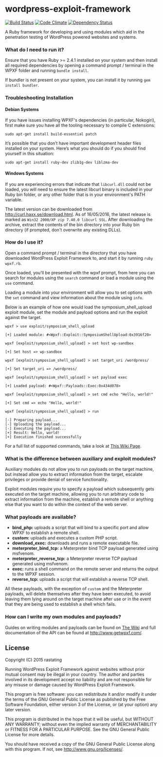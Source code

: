 # wordpress-exploit-framework
[![Build Status](https://travis-ci.org/rastating/wordpress-exploit-framework.svg?branch=master)](https://travis-ci.org/rastating/wordpress-exploit-framework) [![Code Climate](https://codeclimate.com/github/rastating/wordpress-exploit-framework/badges/gpa.svg)](https://codeclimate.com/github/rastating/wordpress-exploit-framework) [![Dependency Status](https://gemnasium.com/rastating/wordpress-exploit-framework.svg)](https://gemnasium.com/rastating/wordpress-exploit-framework)

A Ruby framework for developing and using modules which aid in the penetration testing of WordPress powered websites and systems.

### What do I need to run it?
Ensure that you have Ruby >= 2.4.1 installed on your system and then install all required dependencies by opening a command prompt / terminal in the WPXF folder and running ```bundle install```.

If bundler is not present on your system, you can install it by running ```gem install bundler```.

### Troubleshooting Installation
#### Debian Systems
If you have issues installing WPXF's dependencies (in particular, Nokogiri), first make sure you have all the tooling necessary to compile C extensions:

```
sudo apt-get install build-essential patch
```

It’s possible that you don’t have important development header files installed on your system. Here’s what you should do if you should find yourself in this situation:

```
sudo apt-get install ruby-dev zlib1g-dev liblzma-dev
```

#### Windows Systems
If you are experiencing errors that indicate that ```libcurl.dll``` could not be loaded, you will need to ensure the latest libcurl binary is included in your Ruby bin folder, or any other folder that is in your environment's PATH variable.

The latest version can be downloaded from http://curl.haxx.se/download.html. As of 16/05/2016, the latest release is marked as ```Win32 2000/XP zip	7.40.0 libcurl SSL```. After downloading the archive, extract the contents of the bin directory into your Ruby bin directory (if prompted, don't overwrite any existing DLLs).

### How do I use it?
Open a command prompt / terminal in the directory that you have downloaded WordPress Exploit Framework to, and start it by running ```ruby wpxf.rb```.

Once loaded, you'll be presented with the wpxf prompt, from here you can search for modules using the ```search``` command or load a module using the ```use``` command.

Loading a module into your environment will allow you to set options with the ```set``` command and view information about the module using ```info```.

Below is an example of how one would load the symposium_shell_upload exploit module, set the module and payload options and run the exploit against the target.

```
wpxf > use exploit/symposium_shell_upload

[+] Loaded module: #<Wpxf::Exploit::SymposiumShellUpload:0x3916f20>

wpxf [exploit/symposium_shell_upload] > set host wp-sandbox

[+] Set host => wp-sandbox

wpxf [exploit/symposium_shell_upload] > set target_uri /wordpress/

[+] Set target_uri => /wordpress/

wpxf [exploit/symposium_shell_upload] > set payload exec

[+] Loaded payload: #<Wpxf::Payloads::Exec:0x434d078>

wpxf [exploit/symposium_shell_upload] > set cmd echo "Hello, world!"

[+] Set cmd => echo "Hello, world!"

wpxf [exploit/symposium_shell_upload] > run

[-] Preparing payload...
[-] Uploading the payload...
[-] Executing the payload...
[+] Result: Hello, world!
[+] Execution finished successfully
```
For a full list of supported commands, take a look at [This Wiki Page](https://github.com/rastating/wordpress-exploit-framework/wiki/Supported-Commands).

### What is the difference between auxiliary and exploit modules?
Auxiliary modules do not allow you to run payloads on the target machine, but instead allow you to extract information from the target, escalate privileges or provide denial of service functionality.

Exploit modules require you to specify a payload which subsequently gets executed on the target machine, allowing you to run arbitrary code to extract information from the machine, establish a remote shell or anything else that you want to do within the context of the web server.

### What payloads are available?
* **bind_php:** uploads a script that will bind to a specific port and allow WPXF to establish a remote shell.
* **custom:** uploads and executes a custom PHP script.
* **download_exec:** downloads and runs a remote executable file.
* **meterpreter_bind_tcp:** a Meterpreter bind TCP payload generated using msfvenom.
* **meterpreter_reverse_tcp:** a Meterpreter reverse  TCP payload generated using msfvenom.
* **exec:** runs a shell command on the remote server and returns the output to the WPXF session.
* **reverse_tcp:** uploads a script that will establish a reverse TCP shell.

All these payloads, with the exception of ```custom``` and the Meterpreter payloads, will delete themselves after they have been executed, to avoid leaving them lying around on the target machine after use or in the event that they are being used to establish a shell which fails.

### How can I write my own modules and payloads?
Guides on writing modules and payloads can be found on [The Wiki](https://github.com/rastating/wordpress-exploit-framework/wiki) and full documentation of the API can be found at http://www.getwpxf.com/.

## License
Copyright (C) 2015 rastating

Running WordPress Exploit Framework against websites without prior mutual consent may be illegal in your country. The author and parties involved in its development accept no liability and are not responsible for any misuse or damage caused by WordPress Exploit Framework.

This program is free software: you can redistribute it and/or modify it under the terms of the GNU General Public License as published by the Free Software Foundation, either version 3 of the License, or (at your option) any later version.

This program is distributed in the hope that it will be useful, but WITHOUT ANY WARRANTY; without even the implied warranty of MERCHANTABILITY or FITNESS FOR A PARTICULAR PURPOSE.  See the GNU General Public License for more details.

You should have received a copy of the GNU General Public License along with this program.  If not, see <http://www.gnu.org/licenses/>.
